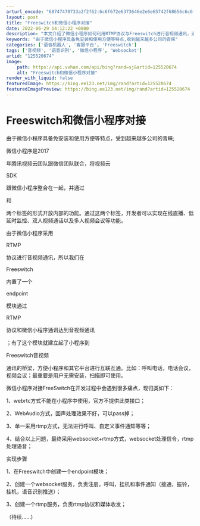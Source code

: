 ```yaml
---
arturl_encode: "68747470733a2f2f62:6c6f672e6373646e2e6e65742f68656c6c6f6368656e79692f:61727469636c652f64657461696c732f313235353230363734"
layout: post
title: "Freeswitch和微信小程序对接"
date: 2022-06-29 14:12:22 +0800
description: "本文介绍了微信小程序如何利用RTMP协议与Freeswitch进行音视频通讯，通过创建endpoin"
keywords: "由于微信小程序具备免安装和使用方便等特点,收到越来越多公司的青睐"
categories: ['语音机器人', '客服平台', 'Freeswitch']
tags: ['音视频', '语音识别', '微信小程序', 'Websocket']
artid: "125520674"
image:
    path: https://api.vvhan.com/api/bing?rand=sj&artid=125520674
    alt: "Freeswitch和微信小程序对接"
render_with_liquid: false
featuredImage: https://bing.ee123.net/img/rand?artid=125520674
featuredImagePreview: https://bing.ee123.net/img/rand?artid=125520674
---
```


# Freeswitch和微信小程序对接

由于微信小程序具备免安装和使用方便等特点，受到越来越多公司的青睐;

微信小程序是2017


年腾讯视频云团队跟微信团队联合，将视频云


SDK


跟微信小程序整合在一起，并通过


<live-pusher>


和


<live-player>


两个标签的形式开放内部的功能。通过这两个标签，开发者可以实现在线直播、低延时监控、双人视频通话以及多人视频会议等功能。

由于微信小程序采用


RTMP


协议进行音视频通讯，所以我们在


Freeswitch


内置了一个


endpoint


模块通过


RTMP


协议和微信小程序通讯达到音视频通讯


；有了这个模块就建立起了小程序到


Freeswitch音视频


通讯的桥梁，方便小程序和其它平台进行互联互通。比如：呼叫电话，电话会议，视频会议；最重要是用户无需安装，扫描即可使用。

微信小程序对接FreeSwitch在开发过程中会遇到很多痛点，现归类如下：

1、webrtc方式不能在小程序中使用，官方不提供此类接口；

2、WebAudio方式，回声处理效果不好，可以pass掉；

3、单一采用rtmp方式，无法进行呼叫、自定义事件通知等等；

4、结合以上问题，最终采用websocket+rtmp方式，websocket处理信令，rtmp处理语音；

实现步骤

1、在Freeswitch中创建一个endpoint模块；

2、创建一个websocket服务，负责注册，呼叫，挂机和事件通知（接通，振铃，挂机，语音识别推送）；

3、创建一个rtmp服务，负责rtmp协议和媒体收发；

（待续......)